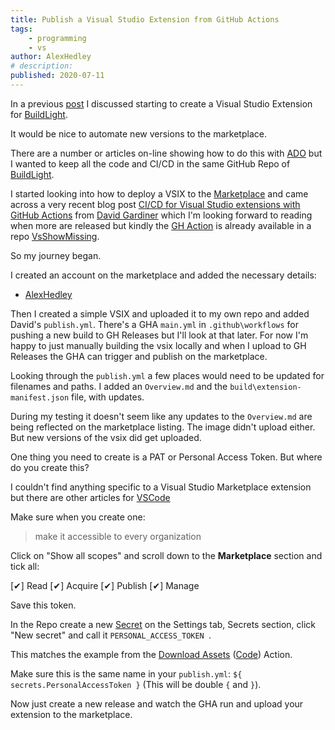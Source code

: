 ```yaml
---
title: Publish a Visual Studio Extension from GitHub Actions
tags:
    - programming
    - vs
author: AlexHedley
# description: 
published: 2020-07-11
---
```


In a previous [post](/post/VisualStudioExtension/) I discussed starting to create a Visual Studio Extension for [BuildLight](/post/BuildLight/).

It would be nice to automate new versions to the marketplace.

There are a number or articles on-line showing how to do this with [ADO](https://azure.microsoft.com/en-gb/services/devops/) but I wanted to keep all the code and CI/CD in the same GitHub Repo of [BuildLight](https://github.com/praeclarum/BuildLight).

I started looking into how to deploy a VSIX to the [Marketplace](https://marketplace.visualstudio.com/) and came across a very recent blog post [CI/CD for Visual Studio extensions with GitHub Actions](https://david.gardiner.net.au/2020/07/vs-extension-cicd-with-github-actions.html) from [David Gardiner](https://twitter.com/DavidRGardiner) which I'm looking forward to reading when more are released but kindly the [GH Action](https://github.com/flcdrg/VsShowMissing/blob/master/.github/workflows/publish.yml) is already available in a repo [VsShowMissing](https://github.com/flcdrg/VsShowMissing).

So my journey began.

I created an account on the marketplace and added the necessary details:

- [AlexHedley](https://marketplace.visualstudio.com/publishers/alexhedley)

Then I created a simple VSIX and uploaded it to my own repo and added David's `publish.yml`. There's a GHA `main.yml` in `.github\workflows` for pushing a new build to GH Releases but I'll look at that later. For now I'm happy to just manually building the vsix locally and when I upload to GH Releases the GHA can trigger and publish on the marketplace.

Looking through the `publish.yml` a few places would need to be updated for filenames and paths. I added an `Overview.md` and the `build\extension-manifest.json` file, with updates.

During my testing it doesn't seem like any updates to the `Overview.md` are being reflected on the marketplace listing. The image didn't upload either. But new versions of the vsix did get uploaded.

One thing you need to create is a PAT or Personal Access Token. But where do you create this?

I couldn't find anything specific to a Visual Studio Marketplace extension but there are other articles for [VSCode](https://code.visualstudio.com/api/working-with-extensions/publishing-extension)

Make sure when you create one:

> make it accessible to every organization

Click on "Show all scopes" and scroll down to the **Marketplace** section and tick all:

[✔] Read [✔] Acquire [✔] Publish [✔] Manage

Save this token.

In the Repo create a new [Secret](https://docs.github.com/en/actions/configuring-and-managing-workflows/creating-and-storing-encrypted-secrets) on the Settings tab, Secrets section, click "New secret" and call it `PERSONAL_ACCESS_TOKEN `.

This matches the example from the [Download Assets](https://github.com/marketplace/actions/download-assets) ([Code](https://github.com/i3h/download-release-asset)) Action.

Make sure this is the same name in your `publish.yml`: `${ secrets.PersonalAccessToken }` (This will be double `{` and `}`).

Now just create a new release and watch the GHA run and upload your extension to the marketplace.
